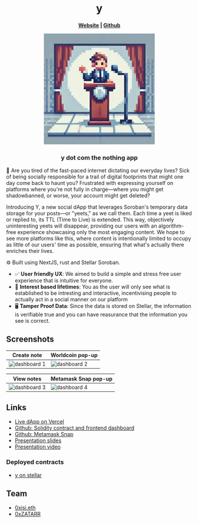 <h1 align="center">
y
</h1>

<h4 align="center">
  <a href="https://sloths-warsaw.vercel.ap">Website</a> |
  <a href="https://github.com/Stellarnauts/y/tree/contracts">Github</a>
  <p align="center">
    <img src="./assets/Logo.png" alt="Logo" width="300" height="auto">
  </p>
</h4>

<h3 align="center">
y dot com the nothing app
</h3>

🫰 Are you tired of the fast-paced internet dictating our everyday lives? Sick of being socially responsible for a trail of digital footprints that might one day come back to haunt you? Frustrated with expressing yourself on platforms where you're not fully in charge—where you might get shadowbanned, or worse, your account might get deleted?

Introducing Y, a new social dApp that leverages Soroban's temporary data storage for your posts—or "yeets," as we call them. Each time a yeet is liked or replied to, its TTL (Time to Live) is extended. This way, objectively uninteresting yeets will disappear, providing our users with an algorithm-free experience showcasing only the most engaging content. We hope to see more platforms like this, where content is intentionally limited to occupy as little of our users' time as possible, ensuring that what's actually there enriches their lives.

⚙️ Built using NextJS, rust and Stellar Soroban.

- ✅ **User friendly UX**: We aimed to build a simple and stress free user experience that is intuitive for everyone.
- 🧱 **Interest based lifetimes**: You as the user will only see what is established to be intresting and interactive, incentivising people to actually act in a social manner on our platform
- 🖥️ **Tamper Proof Data**: Since the data is stored on Stellar, the information is verifiable true and you can have reasurance that the information you see is correct.

## Screenshots

| Create note                      | Worldcoin pop-up              |
| --------------------------------- | --------------------------------- |
| ![dashboard 1](assets/create.png) | ![dashboard 2](assets/worldcoin.png) |

|  View notes                          | Metamask Snap pop-up                      |
| --------------------------------- | --------------------------------- |
| ![dashboard 3](assets/view.png) | ![dashboard 4](assets/popup.png) |

## Links

- [Live dApp on Vercel](https://chain-notes.vercel.app/)
- [Github: Solidity contract and frontend dashboard](https://github.com/chain-notes-brussels/chain-notes-snap)
- [Github: Metamask Snap](https://github.com/chain-notes-brussels/snap)
- [Presentation slides](https://docs.google.com/presentation/d/1Xd99gtVZSGbwSzWEGFpmDQCWXY6m0bKK811WZNHsah0/edit?usp=sharing)
- [Presentation video](https://www.youtube.com/watch?v=9Iuu-B8WA6M)

### Deployed contracts
- [y on stellar](https://stellar.expert/explorer/testnet/contract/CAU4MPUT3SR4NRPOIAVQ4N2ET7FUWHBCKTMUKF65Q5KPAQQMCTSOFOSO)


## Team

- [0xjsi.eth](https://twitter.com/0xjsieth)
- [0xZATARR](https://x.com/0xZATARR)